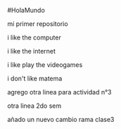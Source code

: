 #HolaMundo

mi primer repositorio

i like the computer

i like the internet

i like play the videogames

i don't like matema

agrego otra linea para actividad n°3

otra linea 2do sem

añado un nuevo cambio rama clase3
